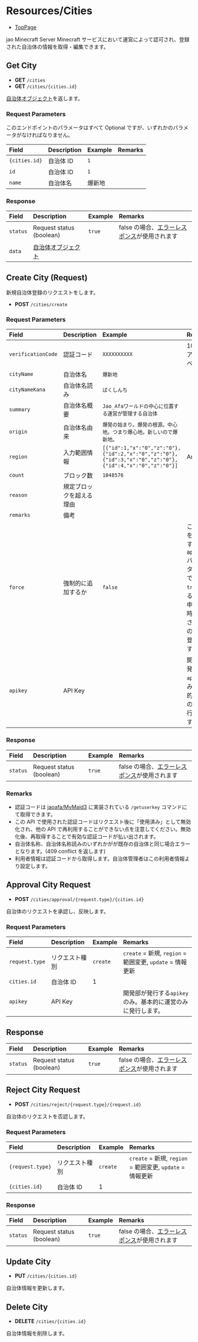 # Resources/Cities

- [TopPage](/api-docs/)

jao Minecraft Server Minecraft サービスにおいて運営によって認可され、登録された自治体の情報を取得・編集できます。

## Get City

- **GET** `/cities`
- **GET** `/cities/{cities.id}`

[自治体オブジェクト](/api-docs/object/city)を返します。

### Request Parameters

このエンドポイントのパラメータはすべて Optional ですが、いずれかのパラメータがなければなりません。

| Field         | Description | Example | Remarks |
| :------------ | :---------- | :------ | :------ |
| `{cities.id}` | 自治体 ID   | `1`     |         |
| `id`          | 自治体 ID   | `1`     |         |
| `name`        | 自治体名    | 爆新地  |         |

### Response

| Field    | Description                                 | Example | Remarks                                                                         |
| :------- | :------------------------------------------ | :------ | :------------------------------------------------------------------------------ |
| `status` | Request status (boolean)                    | `true`  | false の場合、[エラーレスポンス](/api-docs/topics/error-response)が使用されます |
| `data`   | [自治体オブジェクト](/api-docs/object/city) |         |                                                                                 |

## Create City (Request)

新規自治体登録のリクエストをします。

- **POST** `/cities/create`

### Request Parameters

| Field              | Description              | Example                                                                                                 | Remarks                                                                                                                |
| :----------------- | :----------------------- | :------------------------------------------------------------------------------------------------------ | :--------------------------------------------------------------------------------------------------------------------- |
| `verificationCode` | 認証コード               | `XXXXXXXXXX`                                                                                            | 10 桁、アルファベット                                                                                                  |
| `cityName`         | 自治体名                 | `爆新地`                                                                                                |                                                                                                                        |
| `cityNameKana`     | 自治体名読み             | `ばくしんち`                                                                                            |
| `summary`          | 自治体名概要             | `Jao_Afaワールドの中心に位置する運営が管理する自治体`                                                   |                                                                                                                        |
| `origin`           | 自治体名由来             | `爆発の始まり。爆発の根源。中心地。つまり爆心地。新しいので爆新地。`                                    |                                                                                                                        |
| `region`           | 入力範囲情報             | `[{"id":1,"x":"0","z":"0"},{"id":2,"x":"0","z":"0"},{"id":3,"x":"0","z":"0"},{"id":4,"x":"0","z":"0"}]` | Array                                                                                                                  |
| `count`            | ブロック数               | `1048576`                                                                                               |                                                                                                                        |
| `reason`           | 規定ブロックを超える理由 |                                                                                                         |
| `remarks`          | 備考                     |                                                                                                         |
| `force`            | 強制的に追加するか       | `false`                                                                                                 | この引数を`true`にするには apikey パラメータが必要です。`true`にするとこの申請を即時に承認されたものとして登録します。 |
| `apikey`           | API Key                  |                                                                                                         | 開発部が発行する`apikey`のみ。基本的に運営のみに発行します。                                                           |

### Response

| Field    | Description              | Example | Remarks                                                                         |
| :------- | :----------------------- | :------ | :------------------------------------------------------------------------------ |
| `status` | Request status (boolean) | `true`  | false の場合、[エラーレスポンス](/api-docs/topics/error-response)が使用されます |

### Remarks

- 認証コードは [jaoafa/MyMaid3](https://github.com/jaoafa/MyMaid3) に実装されている `/getuserkey` コマンドにて取得できます。
- この API で使用された認証コードはリクエスト後に「使用済み」として無効化され、他の API で再利用することができない点を注意してください。無効化後、再取得することで有効な認証コードが払い出されます。
- 自治体名称、自治体名称読みのいずれかがが既存の自治体と同じ場合エラーとなります。(409 conflict を返します)
- 利用者情報は認証コードから取得します。自治体管理者はこの利用者情報より設定します。

## Approval City Request

- **POST** `/cities/approval/{request.type}/{cities.id}`

自治体のリクエストを承認し、反映します。

### Request Parameters

| Field          | Description    | Example  | Remarks                                                      |
| :------------- | :------------- | :------- | :----------------------------------------------------------- |
| `request.type` | リクエスト種別 | `create` | `create` = 新規, `region` = 範囲変更, `update` = 情報更新    |
| `cities.id`    | 自治体 ID      | 1        |                                                              |
| `apikey`       | API Key        |          | 開発部が発行する`apikey`のみ。基本的に運営のみに発行します。 |

## Response

| Field    | Description              | Example | Remarks                                                                         |
| :------- | :----------------------- | :------ | :------------------------------------------------------------------------------ |
| `status` | Request status (boolean) | `true`  | false の場合、[エラーレスポンス](/api-docs/topics/error-response)が使用されます |

## Reject City Request

- **POST** `/cities/reject/{request.type}/{request.id}`

自治体のリクエストを否認します。

### Request Parameters

| Field            | Description    | Example  | Remarks                                                   |
| :--------------- | :------------- | :------- | :-------------------------------------------------------- |
| `{request.type}` | リクエスト種別 | `create` | `create` = 新規, `region` = 範囲変更, `update` = 情報更新 |
| `{cities.id}`    | 自治体 ID      | 1        |                                                           |

### Response

| Field    | Description              | Example | Remarks                                                                         |
| :------- | :----------------------- | :------ | :------------------------------------------------------------------------------ |
| `status` | Request status (boolean) | `true`  | false の場合、[エラーレスポンス](/api-docs/topics/error-response)が使用されます |

## Update City

- **PUT** `/cities/{cities.id}`

自治体情報を更新します。

## Delete City

- **DELETE** `/cities/{cities.id}`

自治体情報を削除します。
